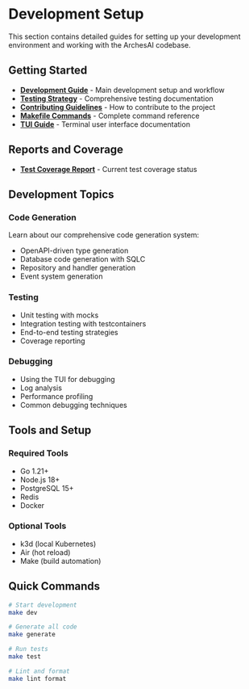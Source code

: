 # Development Setup

This section contains detailed guides for setting up your development environment and working with
the ArchesAI codebase.

## Getting Started

- **[Development Guide](development.md)** - Main development setup and workflow
- **[Testing Strategy](testing.md)** - Comprehensive testing documentation
- **[Contributing Guidelines](../contributing.md)** - How to contribute to the project
- **[Makefile Commands](makefile-commands.md)** - Complete command reference
- **[TUI Guide](../features/tui.md)** - Terminal user interface documentation

## Reports and Coverage

- **[Test Coverage Report](test-coverage-report.md)** - Current test coverage status

## Development Topics

### Code Generation

Learn about our comprehensive code generation system:

- OpenAPI-driven type generation
- Database code generation with SQLC
- Repository and handler generation
- Event system generation

### Testing

- Unit testing with mocks
- Integration testing with testcontainers
- End-to-end testing strategies
- Coverage reporting

### Debugging

- Using the TUI for debugging
- Log analysis
- Performance profiling
- Common debugging techniques

## Tools and Setup

### Required Tools

- Go 1.21+
- Node.js 18+
- PostgreSQL 15+
- Redis
- Docker

### Optional Tools

- k3d (local Kubernetes)
- Air (hot reload)
- Make (build automation)

## Quick Commands

```bash
# Start development
make dev

# Generate all code
make generate

# Run tests
make test

# Lint and format
make lint format
```
